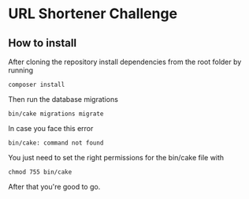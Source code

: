 # URL Shortener Challenge

## How to install

After cloning the repository install dependencies from the root folder by running

```
composer install
```

Then run the database migrations

```
bin/cake migrations migrate
```

In case you face this error

```
bin/cake: command not found
```

You just need to set the right permissions for the bin/cake file with

```
chmod 755 bin/cake
```

After that you're good to go.
